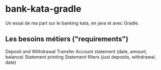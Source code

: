 # bank-kata-gradle

Un essai de ma part sur le banking kata, en java et avec Gradle.

## Les besoins métiers ("requirements") 

Deposit and Withdrawal
Transfer
Account statement (date, amount, balance)
Statement printing
Statement filters (just deposits, withdrawal, date)
